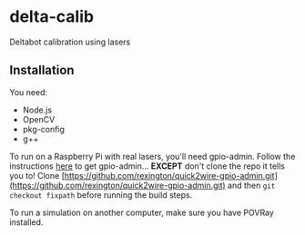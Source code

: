 # delta-calib

Deltabot calibration using lasers

## Installation

You need:
  * Node.js
  * OpenCV
  * pkg-config
  * g++

To run on a Raspberry Pi with real lasers, you'll need gpio-admin. Follow the instructions [here](https://www.npmjs.com/package/pi-gpio) to get gpio-admin... **EXCEPT** don't clone the repo it tells you to! Clone [https://github.com/rexington/quick2wire-gpio-admin.git](https://github.com/rexington/quick2wire-gpio-admin.git) and then `git checkout fixpath` before running the build steps.

To run a simulation on another computer, make sure you have POVRay installed.
